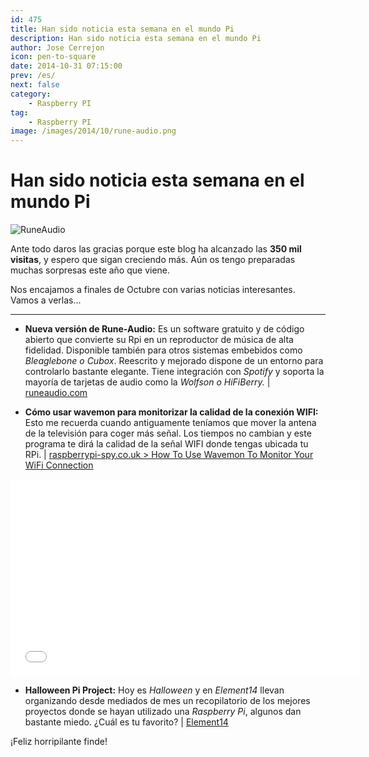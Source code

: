 ```yaml
---
id: 475
title: Han sido noticia esta semana en el mundo Pi
description: Han sido noticia esta semana en el mundo Pi
author: Jose Cerrejon
icon: pen-to-square
date: 2014-10-31 07:15:00
prev: /es/
next: false
category:
    - Raspberry PI
tag:
    - Raspberry PI
image: /images/2014/10/rune-audio.png
---
```


# Han sido noticia esta semana en el mundo Pi

![RuneAudio](/images/2014/10/rune-audio.png)

Ante todo daros las gracias porque este blog ha alcanzado las **350 mil visitas**, y espero que sigan creciendo más. Aún os tengo preparadas muchas sorpresas este año que viene.

Nos encajamos a finales de Octubre con varias noticias interesantes. Vamos a verlas...

---

-   **Nueva versión de Rune-Audio:** Es un software gratuito y de código abierto que convierte su Rpi en un reproductor de música de alta fidelidad. Disponible también para otros sistemas embebidos como _Bleaglebone o Cubox_. Reescrito y mejorado dispone de un entorno para controlarlo bastante elegante. Tiene integración con _Spotify_ y soporta la mayoría de tarjetas de audio como la _Wolfson o HiFiBerry._ | [runeaudio.com](https://www.runeaudio.com/runeaudio-0-3-beta-raspberry-pi/)

-   **Cómo usar wavemon para monitorizar la calidad de la conexión WIFI:** Esto me recuerda cuando antiguamente teníamos que mover la antena de la televisión para coger más señal. Los tiempos no cambian y este programa te dirá la calidad de la señal WIFI donde tengas ubicada tu RPi. | [raspberrypi-spy.co.uk > How To Use Wavemon To Monitor Your WiFi Connection](https://www.raspberrypi-spy.co.uk/2014/10/how-to-use-wavemon-to-monitor-your-wifi-connection/)

<iframe width="560" height="315" src="//www.youtube.com/embed/P55AuMkCZGg" frameborder="0" allowfullscreen></iframe>

-   **Halloween Pi Project:** Hoy es _Halloween_ y en _Element14_ llevan organizando desde mediados de mes un recopilatorio de los mejores proyectos donde se hayan utilizado una _Raspberry Pi_, algunos dan bastante miedo. ¿Cuál es tu favorito? | [Element14](https://www.element14.com/community/polls/1918?ICID=rpiproject-halloween-ban)

¡Feliz horripilante finde!
